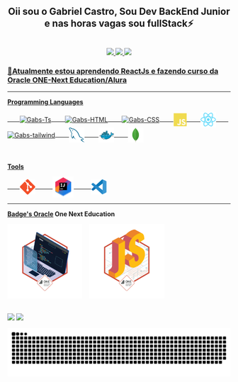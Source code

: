<h2 align="center"> Oii sou o Gabriel Castro, Sou Dev BackEnd Junior e nas horas vagas sou fullStack⚡</h2>
<br>
<div align="center">
  <a href="https://github.com/vgabrielcastro">   
  <img src = "https://camo.githubusercontent.com/be37cdc8f930300096c506ad4574eaae977c48fbb2705cfcb92f4eeab8282c7a/68747470733a2f2f6d656469612e67697068792e636f6d2f6d656469612f56674344417a634b767352364f4d307557672f67697068792e676966" width = 100>
  <img src = "https://github-readme-stats.vercel.app/api?username=VGabrielcastro&show_icons=true&theme=dark" width = 400>
  <img height="155" src="https://github-readme-stats.vercel.app/api/top-langs/?username=VGabrielCastro&layout=compact&langs_count=7&theme=dark" />
</div>
  
  <h3>🌱Atualmente estou aprendendo ReactJs e fazendo curso da Oracle ONE-Next Education/Alura</h3> 
  
  - - -

  **Programming Languages**
  
  &nbsp;&nbsp;&nbsp;&nbsp;&nbsp;&nbsp;
  <img align="center" title="NodeJs" alt="Gabs-Ts" height="38" width="38" src="https://api.iconify.design/logos:nodejs.svg?color=%23888888">
  &nbsp;&nbsp;&nbsp;&nbsp;&nbsp;&nbsp;
  <img align="center" title="HTML5" alt="Gabs-HTML" height="35" width="35" src="https://camo.githubusercontent.com/d458b55282fc167f5a189b35e54f966acdd5100d9331d90bea6416f2805e7f95/68747470733a2f2f63646e2e6a7364656c6976722e6e65742f67682f64657669636f6e732f64657669636f6e2f69636f6e732f68746d6c352f68746d6c352d706c61696e2e737667">
  &nbsp;&nbsp;&nbsp;&nbsp;&nbsp;&nbsp;
  <img align="center" title="CSS3" alt="Gabs-CSS" height="35" width="35" src="https://camo.githubusercontent.com/ad8fbf7f75f04b296b72beb893acf572b364e69ec35ea41a68a29507f5b1cd1b/68747470733a2f2f63646e2e6a7364656c6976722e6e65742f67682f64657669636f6e732f64657669636f6e2f69636f6e732f637373332f637373332d706c61696e2e737667">
  &nbsp;&nbsp;&nbsp;&nbsp;&nbsp;&nbsp;
  <img title="JavaScript(ECM6)" align="center" alt="Gabs-JavaScript" height="30" width="30" src="https://raw.githubusercontent.com/devicons/devicon/master/icons/javascript/javascript-plain.svg">
  &nbsp;&nbsp;&nbsp;&nbsp;&nbsp;&nbsp;
  <img align="center" title="React" alt="Gabs-React" height="35" width="35" src="https://raw.githubusercontent.com/devicons/devicon/master/icons/react/react-original.svg">
  &nbsp;&nbsp;&nbsp;&nbsp;&nbsp;&nbsp;
  <img align="center" title="TailwindCSS" alt="Gabs-tailwind" height="35" width="35" src="https://camo.githubusercontent.com/bdedcbc949feefecc3ff98f7e655ee8151b522e2f32196c648620f5366d909d5/68747470733a2f2f63646e2e6a7364656c6976722e6e65742f67682f64657669636f6e732f64657669636f6e2f69636f6e732f7461696c77696e646373732f7461696c77696e646373732d706c61696e2e737667">
  &nbsp;&nbsp;&nbsp;&nbsp;&nbsp;&nbsp;
  <img align="center" title="MySQL" alt="Gabs-MySQL" height="35" width="35" src="https://raw.githubusercontent.com/devicons/devicon/master/icons/mysql/mysql-original.svg">
  &nbsp;&nbsp;&nbsp;&nbsp;&nbsp;&nbsp;
  <img align="center" title="Docker" alt="Gabs-Docker" height="35" width="35" src="https://raw.githubusercontent.com/devicons/devicon/master/icons/docker/docker-original.svg">
  &nbsp;&nbsp;&nbsp;&nbsp;&nbsp;&nbsp;
  <img align="center" title="MongoDB" alt="Gabs-MongoDB" height="35" width="35" src="https://raw.githubusercontent.com/devicons/devicon/master/icons/mongodb/mongodb-original.svg">
  
</div>

  <div style="display: inline_block"><br>
   
  **Tools**
    
  &nbsp;&nbsp;&nbsp;&nbsp;&nbsp;&nbsp;
  <img align="center" title="Git" alt="Gabs-Git" height="35" width="35" src="https://raw.githubusercontent.com/devicons/devicon/master/icons/git/git-original.svg">
      &nbsp;&nbsp;&nbsp;&nbsp;&nbsp;&nbsp;&nbsp;&nbsp;
   <img align="center" title="Intellij IDE" alt="Gabs-Intellij" height="47" width="48" src="https://raw.githubusercontent.com/nomi9995/intellij-merge-tool/HEAD/media/logo.png">
    &nbsp;&nbsp;&nbsp;&nbsp;&nbsp;&nbsp;&nbsp;&nbsp;
    <img align="center" title="VSCode" alt="Gabs-VSCode" height="35" width="35" src="https://raw.githubusercontent.com/devicons/devicon/master/icons/vscode/vscode-original.svg">
  </div>
  
   - - -
  
  **Badge's [Oracle](oracle.com/br/one) One Next Education**
  
<img src=img/badge_one.png width="169">&nbsp;&nbsp;&nbsp;&nbsp;<img src=img/badge_js.png width="169">
  
  ##
 
<div>
  
  <a href = "mailto:vini.gabriell@outlook.com"><img src="https://img.shields.io/badge/-Microsoft_Outlook-%23333?style=for-the-badge&logo=Microsoft_Outlook&logoColor=white" target="_blank"></a>
  <a href="https://www.linkedin.com/in/vini-gabriel-castro" target="_blank"><img src="https://img.shields.io/badge/-LinkedIn-%230077B5?style=for-the-badge&logo=linkedin&logoColor=white" target="_blank"></a> 
  
  ![Snake animation](https://raw.githubusercontent.com/Platane/snk/output/github-contribution-grid-snake.svg)
  
</div>
